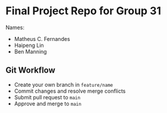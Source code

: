 # Final Project Repo for Group 31

Names:
* Matheus C. Fernandes
* Haipeng Lin
* Ben Manning

## Git Workflow
* Create your own branch in `feature/name`
* Commit changes and resolve merge conflicts
* Submit pull request to `main`
* Approve and merge to `main` 
